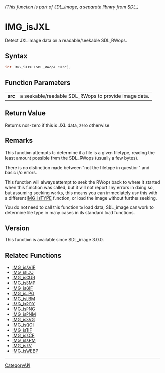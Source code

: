 ###### (This function is part of SDL_image, a separate library from SDL.)
# IMG_isJXL

Detect JXL image data on a readable/seekable SDL_RWops.

## Syntax

```c
int IMG_isJXL(SDL_RWops *src);

```

## Function Parameters

|             |                                                      |
| ----------- | ---------------------------------------------------- |
| **src**     | a seekable/readable SDL_RWops to provide image data. |

## Return Value

Returns non-zero if this is JXL data, zero otherwise.

## Remarks

This function attempts to determine if a file is a given filetype, reading
the least amount possible from the SDL_RWops (usually a few bytes).

There is no distinction made between "not the filetype in question" and
basic i/o errors.

This function will always attempt to seek the RWops back to where it
started when this function was called, but it will not report any errors in
doing so, but assuming seeking works, this means you can immediately use
this with a different [IMG_isTYPE](IMG_isTYPE) function, or load the image
without further seeking.

You do not need to call this function to load data; SDL_image can work to
determine file type in many cases in its standard load functions.

## Version

This function is available since SDL_image 3.0.0.

## Related Functions

* [IMG_isAVIF](IMG_isAVIF)
* [IMG_isICO](IMG_isICO)
* [IMG_isCUR](IMG_isCUR)
* [IMG_isBMP](IMG_isBMP)
* [IMG_isGIF](IMG_isGIF)
* [IMG_isJPG](IMG_isJPG)
* [IMG_isLBM](IMG_isLBM)
* [IMG_isPCX](IMG_isPCX)
* [IMG_isPNG](IMG_isPNG)
* [IMG_isPNM](IMG_isPNM)
* [IMG_isSVG](IMG_isSVG)
* [IMG_isQOI](IMG_isQOI)
* [IMG_isTIF](IMG_isTIF)
* [IMG_isXCF](IMG_isXCF)
* [IMG_isXPM](IMG_isXPM)
* [IMG_isXV](IMG_isXV)
* [IMG_isWEBP](IMG_isWEBP)

----
[CategoryAPI](CategoryAPI)

